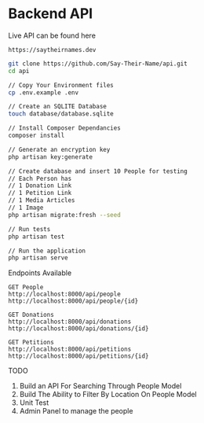# Backend API

Live API can be found here 

`https://saytheirnames.dev`

```bash
git clone https://github.com/Say-Their-Name/api.git
cd api

// Copy Your Environment files
cp .env.example .env

// Create an SQLITE Database
touch database/database.sqlite

// Install Composer Dependancies
composer install 

// Generate an encryption key
php artisan key:generate

// Create database and insert 10 People for testing
// Each Person has
// 1 Donation Link
// 1 Petition Link
// 1 Media Articles
// 1 Image
php artisan migrate:fresh --seed

// Run tests
php artisan test

// Run the application
php artisan serve
```

Endpoints Available

```
GET People
http://localhost:8000/api/people
http://localhost:8000/api/people/{id}

GET Donations
http://localhost:8000/api/donations
http://localhost:8000/api/donations/{id}

GET Petitions
http://localhost:8000/api/petitions
http://localhost:8000/api/petitions/{id}
```

TODO 

1. Build an API For Searching Through People Model
2. Build The Ability to Filter By Location On People Model
3. Unit Test
4. Admin Panel to manage the people

